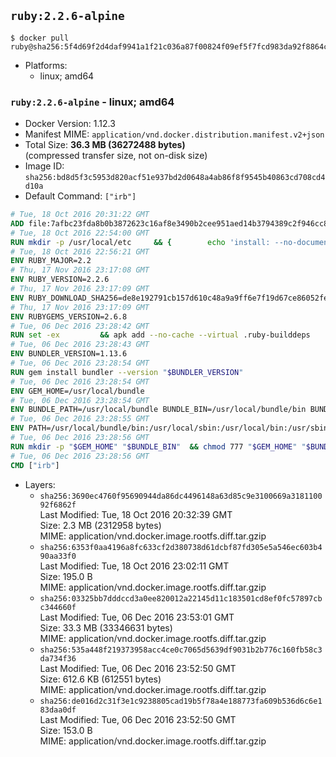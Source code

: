 ## `ruby:2.2.6-alpine`

```console
$ docker pull ruby@sha256:5f4d69f2d4daf9941a1f21c036a87f00824f09ef5f7fcd983da92f8864c4746d
```

-	Platforms:
	-	linux; amd64

### `ruby:2.2.6-alpine` - linux; amd64

-	Docker Version: 1.12.3
-	Manifest MIME: `application/vnd.docker.distribution.manifest.v2+json`
-	Total Size: **36.3 MB (36272488 bytes)**  
	(compressed transfer size, not on-disk size)
-	Image ID: `sha256:bd8d5f3c5953d820acf51e937bd2d0648a4ab86f8f9545b40863cd708cd4d10a`
-	Default Command: `["irb"]`

```dockerfile
# Tue, 18 Oct 2016 20:31:22 GMT
ADD file:7afbc23fda8b0b3872623c16af8e3490b2cee951aed14b3794389c2f946cc8c7 in / 
# Tue, 18 Oct 2016 22:54:00 GMT
RUN mkdir -p /usr/local/etc 	&& { 		echo 'install: --no-document'; 		echo 'update: --no-document'; 	} >> /usr/local/etc/gemrc
# Tue, 18 Oct 2016 22:56:21 GMT
ENV RUBY_MAJOR=2.2
# Thu, 17 Nov 2016 23:17:08 GMT
ENV RUBY_VERSION=2.2.6
# Thu, 17 Nov 2016 23:17:09 GMT
ENV RUBY_DOWNLOAD_SHA256=de8e192791cb157d610c48a9a9ff6e7f19d67ce86052feae62b82e3682cc675f
# Thu, 17 Nov 2016 23:17:09 GMT
ENV RUBYGEMS_VERSION=2.6.8
# Tue, 06 Dec 2016 23:28:42 GMT
RUN set -ex 		&& apk add --no-cache --virtual .ruby-builddeps 		autoconf 		bison 		bzip2 		bzip2-dev 		ca-certificates 		coreutils 		gcc 		gdbm-dev 		glib-dev 		libc-dev 		libffi-dev 		libxml2-dev 		libxslt-dev 		linux-headers 		make 		ncurses-dev 		openssl 		openssl-dev 		procps 		readline-dev 		ruby 		tar 		yaml-dev 		zlib-dev 		&& wget -O ruby.tar.gz "https://cache.ruby-lang.org/pub/ruby/${RUBY_MAJOR%-rc}/ruby-$RUBY_VERSION.tar.gz" 	&& echo "$RUBY_DOWNLOAD_SHA256 *ruby.tar.gz" | sha256sum -c - 		&& mkdir -p /usr/src/ruby 	&& tar -xzf ruby.tar.gz -C /usr/src/ruby --strip-components=1 	&& rm ruby.tar.gz 		&& cd /usr/src/ruby 		&& { 		echo '#define ENABLE_PATH_CHECK 0'; 		echo; 		cat file.c; 	} > file.c.new 	&& mv file.c.new file.c 		&& autoconf 	&& ac_cv_func_isnan=yes ac_cv_func_isinf=yes 		./configure --disable-install-doc --enable-shared 	&& make -j"$(getconf _NPROCESSORS_ONLN)" 	&& make install 		&& runDeps="$( 		scanelf --needed --nobanner --recursive /usr/local 			| awk '{ gsub(/,/, "\nso:", $2); print "so:" $2 }' 			| sort -u 			| xargs -r apk info --installed 			| sort -u 	)" 	&& apk add --virtual .ruby-rundeps $runDeps 		bzip2 		ca-certificates 		libffi-dev 		openssl-dev 		yaml-dev 		procps 		zlib-dev 	&& apk del .ruby-builddeps 	&& cd / 	&& rm -r /usr/src/ruby 		&& gem update --system "$RUBYGEMS_VERSION"
# Tue, 06 Dec 2016 23:28:43 GMT
ENV BUNDLER_VERSION=1.13.6
# Tue, 06 Dec 2016 23:28:54 GMT
RUN gem install bundler --version "$BUNDLER_VERSION"
# Tue, 06 Dec 2016 23:28:54 GMT
ENV GEM_HOME=/usr/local/bundle
# Tue, 06 Dec 2016 23:28:54 GMT
ENV BUNDLE_PATH=/usr/local/bundle BUNDLE_BIN=/usr/local/bundle/bin BUNDLE_SILENCE_ROOT_WARNING=1 BUNDLE_APP_CONFIG=/usr/local/bundle
# Tue, 06 Dec 2016 23:28:55 GMT
ENV PATH=/usr/local/bundle/bin:/usr/local/sbin:/usr/local/bin:/usr/sbin:/usr/bin:/sbin:/bin
# Tue, 06 Dec 2016 23:28:56 GMT
RUN mkdir -p "$GEM_HOME" "$BUNDLE_BIN" 	&& chmod 777 "$GEM_HOME" "$BUNDLE_BIN"
# Tue, 06 Dec 2016 23:28:56 GMT
CMD ["irb"]
```

-	Layers:
	-	`sha256:3690ec4760f95690944da86dc4496148a63d85c9e3100669a318110092f6862f`  
		Last Modified: Tue, 18 Oct 2016 20:32:39 GMT  
		Size: 2.3 MB (2312958 bytes)  
		MIME: application/vnd.docker.image.rootfs.diff.tar.gzip
	-	`sha256:6353f0aa4196a8fc633cf2d380738d61dcbf87fd305e5a546ec603b490aa33f0`  
		Last Modified: Tue, 18 Oct 2016 23:02:11 GMT  
		Size: 195.0 B  
		MIME: application/vnd.docker.image.rootfs.diff.tar.gzip
	-	`sha256:03325bb7dddccd3a0ee820012a22145d11c183501cd8ef0fc57897cbc344660f`  
		Last Modified: Tue, 06 Dec 2016 23:53:01 GMT  
		Size: 33.3 MB (33346631 bytes)  
		MIME: application/vnd.docker.image.rootfs.diff.tar.gzip
	-	`sha256:535a448f219373958acc4ce0c7065d5639df9031b2b776c160fb58c3da734f36`  
		Last Modified: Tue, 06 Dec 2016 23:52:50 GMT  
		Size: 612.6 KB (612551 bytes)  
		MIME: application/vnd.docker.image.rootfs.diff.tar.gzip
	-	`sha256:de016d2c31f3e1c9238805cad19b5f78a4e188773fa609b536d6c6e183daa0df`  
		Last Modified: Tue, 06 Dec 2016 23:52:50 GMT  
		Size: 153.0 B  
		MIME: application/vnd.docker.image.rootfs.diff.tar.gzip
